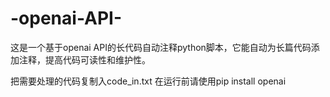 # -openai-API-
这是一个基于openai API的长代码自动注释python脚本，它能自动为长篇代码添加注释，提高代码可读性和维护性。

把需要处理的代码复制入code_in.txt
在运行前请使用pip install openai
